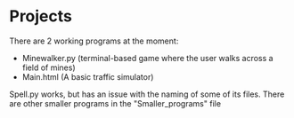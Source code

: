 # Projects

There are 2 working programs at the moment:
  - Minewalker.py (terminal-based game where the user walks across a field of mines)
  - Main.html (A basic traffic simulator)

Spell.py works, but has an issue with the naming of some of its files.
There are other smaller programs in the "Smaller_programs" file

